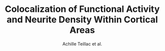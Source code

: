 ---
cat: gaia
subcat: signature
bestof: false
author: Achille Teillac et al.
title: Colocalization of Functional Activity and Neurite Density Within Cortical Areas
year: 2016
type: inproceedings
url: https -//link.springer.com/chapter/10.1007/978-3-319-54130-3_15
doi: 10.1007/978-3-319-54130-3_15
booktitle: Computational Diffusion MRI
---